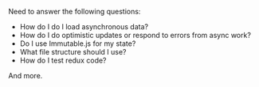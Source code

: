 
Need to answer the following questions:

* How do I do I load asynchronous data?
* How do I do optimistic updates or respond to errors from async work?
* Do I use Immutable.js for my state?
* What file structure should I use?
* How do I test redux code?

And more.